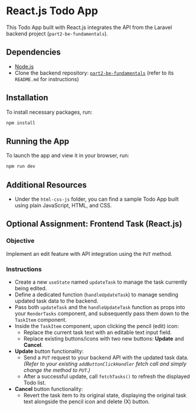 # React.js Todo App

This Todo App built with React.js integrates the API from the Laravel backend project (`part2-be-fundamentals`).

## Dependencies

- [Node.js](https://nodejs.org/)
- Clone the backend repository: [`part2-be-fundamentals`](https://github.com/raymundenso784/part2-be-fundamentals) (refer to its `README.md` for instructions)

## Installation

To install necessary packages, run:

```bash
npm install
```

## Running the App

To launch the app and view it in your browser, run:

```bash
npm run dev
```

## Additional Resources

- Under the `html-css-js` folder, you can find a sample Todo App built using plain JavaScript, HTML, and CSS.

## Optional Assignment: Frontend Task (React.js)

### Objective
Implement an edit feature with API integration using the `PUT` method.

### Instructions

- Create a new `useState` named `updateTask` to manage the task currently being edited.
- Define a dedicated function (`handleUpdateTask`) to manage sending updated task data to the backend.
- Pass both `updateTask` and the `handleUpdateTask` function as props into your `RenderTasks` component, and subsequently pass them down to the `TaskItem` component.
- Inside the `TaskItem` component, upon clicking the pencil (edit) icon:
  - Replace the current task text with an editable text input field.
  - Replace existing buttons/icons with two new buttons: **Update** and **Cancel**.
- **Update** button functionality:
  - Send a `PUT` request to your backend API with the updated task data. *(Refer to your existing `addButtonClickHandler` fetch call and simply change the method to `PUT`.)*
  - After a successful update, call `fetchTasks()` to refresh the displayed Todo list.
- **Cancel** button functionality:
  - Revert the task item to its original state, displaying the original task text alongside the pencil icon and delete (X) button.
